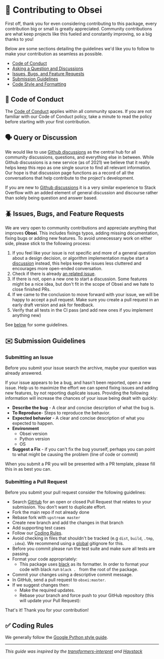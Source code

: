 # 👐 Contributing to Obsei

First off, thank you for even considering contributing to this package, every contribution big or small is greatly appreciated. 
Community contributions are what keep projects like this fueled and constantly improving, so a big thanks to you!

Below are some sections detailing the guidelines we'd like you to follow to make your contribution as seamless as possible.

- [Code of Conduct](#coc)
- [Asking a Question and Discussions](#question)
- [Issues, Bugs, and Feature Requests](#issue)
- [Submission Guidelines](#submit)
- [Code Style and Formatting](#code)

## 📜 <a name="coc"></a> Code of Conduct
The [Code of Conduct](https://github.com/obsei/obsei/blob/master/CODE_OF_CONDUCT.md) applies within all community spaces. 
If you are not familiar with our Code of Conduct policy, take a minute to read the policy before starting with your first contribution.

## 🗣️ <a name="question"></a> Query or Discussion

We would like to use [Github discussions](https://github.com/obsei/obsei/discussions) as the central hub for all 
community discussions, questions, and everything else in between. While Github discussions is a new service (as of 2021) 
we believe that it really helps keep this repo as one single source to find all relevant information. Our hope is that 
discussion page functions as a record of all the conversations that help contribute to the project's development.

If you are new to [Github discussions](https://github.com/obsei/obsei/discussions) it is a very similar experience 
to Stack Overflow with an added element of general discussion and discourse rather than solely being question and answer based.

## 🪲 <a name="issue"></a> Issues, Bugs, and Feature Requests

We are very open to community contributions and appreciate anything that improves **Obsei**. This includes fixings typos, adding missing documentation, fixing bugs or adding new features.
To avoid unnecessary work on either side, please stick to the following process:

1. If you feel like your issue is not specific and more of a general question about a design decision, or algorithm implementation maybe start a [discussion](https://github.com/obsei/obsei/discussions) instead, this helps keep the issues less cluttered and encourages more open-ended conversation.
2. Check if there is already [an related issue](https://github.com/obsei/obsei/issues).
3. If there is not, open a new one to start a discussion. Some features might be a nice idea, but don't fit in the scope of Obsei and we hate to close finished PRs.
4. If we came to the conclusion to move forward with your issue, we will be happy to accept a pull request. Make sure you create a pull request in an early draft version and ask for feedback. 
5. Verify that all tests in the CI pass (and add new ones if you implement anything new)

See [below](#submit) for some guidelines.

##  ✉️  <a name="submit"></a> Submission Guidelines

### Submitting an Issue

Before you submit your issue search the archive, maybe your question was already answered. 

If your issue appears to be a bug, and hasn't been reported, open a new issue.
Help us to maximize the effort we can spend fixing issues and adding new
features, by not reporting duplicate issues. Providing the following information will increase the
chances of your issue being dealt with quickly:

- **Describe the bug** - A clear and concise description of what the bug is.
- **To Reproduce**- Steps to reproduce the behavior.
- **Expected behavior** - A clear and concise description of what you expected to happen.
- **Environment**
  - Obsei version
  - Python version
  - OS
- **Suggest a Fix** - if you can't fix the bug yourself, perhaps you can point to what might be
  causing the problem (line of code or commit)

When you submit a PR you will be presented with a PR template, please fill this in as best you can.

### Submitting a Pull Request

Before you submit your pull request consider the following guidelines:

- Search [GitHub](https://github.com/obsei/obsei/pulls) for an open or closed Pull Request
  that relates to your submission. You don't want to duplicate effort.
- Fork the main repo if not already done
- Rebase fork with `upstream master`
- Create new branch and add the changes in that branch
- Add supporting test cases
- Follow our [Coding Rules](#rules).
- Avoid checking in files that shouldn't be tracked (e.g `dist`, `build`, `.tmp`, `.idea`). 
  We recommend using a [global](#global-gitignore) gitignore for this.
- Before you commit please run the test suite and make sure all tests are passing.
- Format your code appropriately:
  * This package uses [black](https://black.readthedocs.io/en/stable/) as its formatter. 
    In order to format your code with black run ```black . ``` from the root of the package.
- Commit your changes using a descriptive commit message.
- In GitHub, send a pull request to `obsei:master`.
- If we suggest changes then:
  - Make the required updates.
  - Rebase your branch and force push to your GitHub repository (this will update your Pull Request):

That's it! Thank you for your contribution!


## ✅ <a name="rules"></a> Coding Rules

We generally follow the [Google Python style guide](http://google.github.io/styleguide/pyguide.html).

----

*This guide was inspired by the [transformers-interpret](https://github.com/cdpierse/transformers-interpret/blob/master/CONTRIBUTING.md)
and [Haystack](https://github.com/deepset-ai/haystack/blob/master/CONTRIBUTING.md)*
